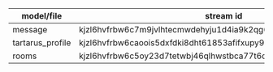 | model/file       | stream id                                                       |
| ---------------- | --------------------------------------------------------------- |
| message          | kjzl6hvfrbw6c7m9jvlhtecmwdehyju1d4ia9k2qg6mk61o44sg3i6oaq5wjiu0 |
| tartarus_profile | kjzl6hvfrbw6caoois5dxfdki8dht61853afifxupy9cjst17lkt40qgzrp00t8 |
| rooms            | kjzl6hvfrbw6c5oy23d7tetwbj46qlhwstbca77t6c6rpd7notfm8h1kcz2nkz0 |
